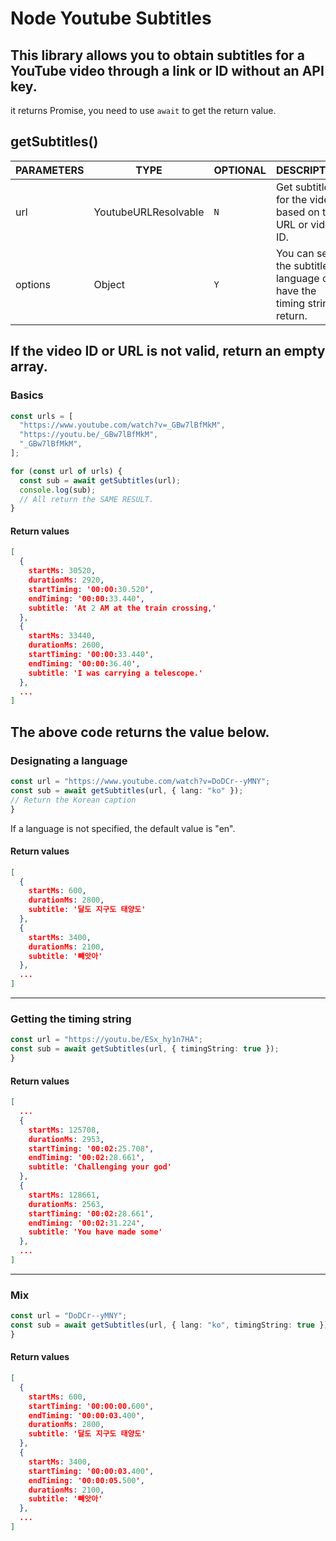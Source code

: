 # Node Youtube Subtitles
This library allows you to obtain subtitles for a YouTube video through a link or ID without an API key.  
---
it returns Promise, you need to use `await` to get the return value.  
## getSubtitles()
| PARAMETERS 	| TYPE 	| OPTIONAL 	| DESCRIPTION 	|
|---	|---	|---	|---	|
| url 	| YoutubeURLResolvable 	| `N` 	| Get subtitles for the video based on the URL or video ID. 	|
| options 	| Object 	| `Y` 	| You can set the subtitle language or have the timing string return.  	|  
If the video ID or URL is not valid, return an empty array.  
---
### Basics
```ts
const urls = [
  "https://www.youtube.com/watch?v=_GBw7lBfMkM",
  "https://youtu.be/_GBw7lBfMkM",
  "_GBw7lBfMkM",
];

for (const url of urls) {
  const sub = await getSubtitles(url);
  console.log(sub);
  // All return the SAME RESULT.
}
```
#### Return values 
```json
[
  {
    startMs: 30520,
    durationMs: 2920,
    startTiming: '00:00:30.520',
    endTiming: '00:00:33.440',
    subtitle: 'At 2 AM at the train crossing,'
  },
  {
    startMs: 33440,
    durationMs: 2600,
    startTiming: '00:00:33.440',
    endTiming: '00:00:36.40',
    subtitle: 'I was carrying a telescope.'
  },
  ...
]
```
The above code returns the value below.  
---
### Designating a language
```ts
const url = "https://www.youtube.com/watch?v=DoDCr--yMNY";
const sub = await getSubtitles(url, { lang: "ko" });
// Return the Korean caption
}
```
If a language is not specified, the default value is "en".  
#### Return values 
```json
[
  {
    startMs: 600,
    durationMs: 2800,
    subtitle: '달도 지구도 태양도'
  },
  {
    startMs: 3400,
    durationMs: 2100,
    subtitle: '빼앗아'
  },
  ...
]
```
---
### Getting the timing string
```ts
const url = "https://youtu.be/ESx_hy1n7HA";
const sub = await getSubtitles(url, { timingString: true });
}
```
#### Return values 
```json
[
  ...
  {
    startMs: 125708,
    durationMs: 2953,
    startTiming: '00:02:25.708',
    endTiming: '00:02:28.661',
    subtitle: 'Challenging your god'
  },
  {
    startMs: 128661,
    durationMs: 2563,
    startTiming: '00:02:28.661',
    endTiming: '00:02:31.224',
    subtitle: 'You have made some'
  },
  ...
]
```
---
### Mix
```ts
const url = "DoDCr--yMNY";
const sub = await getSubtitles(url, { lang: "ko", timingString: true });
}
```
#### Return values 
```json
[
  {
    startMs: 600,
    startTiming: '00:00:00.600',
    endTiming: '00:00:03.400',
    durationMs: 2800,
    subtitle: '달도 지구도 태양도'
  },
  {
    startMs: 3400,
    startTiming: '00:00:03.400',
    endTiming: '00:00:05.500',
    durationMs: 2100,
    subtitle: '빼앗아'
  },
  ...
]
```